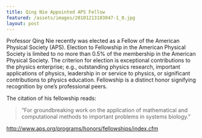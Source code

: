 ```yaml
---
title: Qing Nie Appointed APS Fellow
featured: /assets/images/20101213103047-1_0.jpg
layout: post
---
```


<p>Professor Qing Nie recently was elected as a Fellow of the American Physical Society (APS). Election to Fellowship in the American Physical Society is limited to no more than 0.5% of the membership in the American Physical Society. The criterion for election is exceptional contributions to the physics enterprise; e.g., outstanding physics research, important applications of physics, leadership in or service to physics, or significant contributions to physics education. Fellowship is a distinct honor signifying recognition by one’s professional peers.</p>
<p>The citation of his fellowship reads:</p>

> “For groundbreaking work on the application of mathematical and computational methods to important problems in systems biology.”

http://www.aps.org/programs/honors/fellowships/index.cfm
